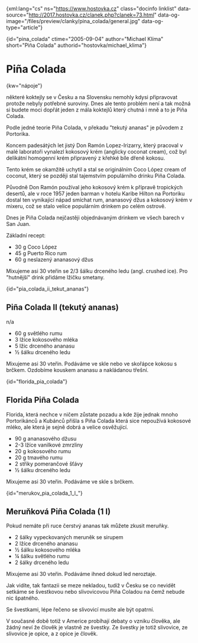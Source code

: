 
{xml:lang="cs" ns="https://www.hostovka.cz" class="docinfo linklist" data-source="http://2017.hostovka.cz/clanek.php?clanek=73.html" data-og-image="/files/preview/clanky/pina_colada/general.jpg" data-og-type="article"}

{id="pina\_colada" ctime="2005-09-04" author="Michael Klíma" short="Piña Colada" authorid="hostovka/michael\_klima"}

# Piña Colada

<!-- generated attribute kw by user_udpatekw.sh on 2019-06-30, do not edit -->

{kw="nápoje"}

některé koktejly se v Česku a na Slovensku nemohly kdysi připravovat protože nebyly potřebné suroviny. Dnes ale tento problém není a tak možná si budete moci dopřát jeden z mála koktejlů který chutná i mně a to je Piña Colada.

Podle jedné teorie Piña Colada, v překadu "tekutý ananas" je původem z Portorika.

Koncem padesátých let jistý Don Ramón Lopez-Irizarry, který pracoval v malé laboratoři vynalezl kokosový krém (anglicky coconat cream), což byl delikátní homogenní krém připravený z křehké bíle dřeně kokosu.

Tento krém se okamžitě uchytil a stal se originálním Coco López cream of coconut, který se později stal tajemstvím populárního drinku Piña Colada.

Původně Don Ramón používal jeho kokosový krém k přípravě tropických desertů, ale v roce 1957 jeden barman v hotelu Karibe Hilton na Portoriku dostal ten vynikající nápad smíchat rum, ananasový džus a kokosový krém v mixeru, což se stalo velice populárním drinkem po celém ostrově.

Dnes je Piña Colada nejčastěji objednávaným drinkem ve všech barech v San Juan.

Základní recept:

  * 30 g Coco López
  * 45 g Puerto Rico rum
  * 60 g neslazený ananasový džus 

Mixujeme asi 30 vteřin se 2/3 šálku drceného ledu (angl. crushed ice). Pro "hutnější" drink přidáme lžičku smetany.

{id="pia\_colada\_ii\_tekut\_ananas"}

## Piña Colada II (tekutý ananas)

n/a

  * 60 g světlého rumu 
  * 3 lžíce kokosového mléka 
  * 5 lžic drceného ananasu 
  * ½ šálku drceného ledu 

Mixujeme asi 30 vteřin. Podáváme ve skle nebo ve skořápce kokosu s brčkem. Ozdobíme kouskem ananasu a nakládanou třešní.

{id="florida\_pia\_colada"}

## Florida Piña Colada

Florida, která nechce v ničem zůstate pozadu a kde žije jednak mnoho Portorikánců a Kubánců přišla s Piña Colada která sice nepoužívá kokosové mléko, ale která je sejně dobrá a velice osvěžující.

  * 90 g ananasového džusu 
  * 2-3 lžíce vanilkové zmrzliny 
  * 20 g kokosového rumu 
  * 20 g tmavého rumu 
  * 2 střiky pomerančové šťávy 
  * ½ šálku drceného ledu 

Mixujeme asi 30 vteřin. Podáváme ve skle s brčkem.

{id="merukov\_pia\_colada\_1\_l_"}

## Meruňková Piña Colada (1 l) 

Pokud nemáte při ruce čerstvý ananas tak můžete zkusit meruňky.

  * 2 šálky vypeckovaných meruněk se sirupem
  * 2 lžíce drceného ananasu
  * ½ šálku kokosového mléka
  * ¼ šálku světlého rumu
  * 2 šálky drceného ledu 

Mixujeme asi 30 vteřin. Podáváme ihned dokud led neroztaje. 

Jak vidíte, tak fantazii se meze nekladou, tudíž v Česku se co nevidět setkáme se švestkovou nebo slivovicovou Piña Coladou na čemž nebude nic špatného. 

Se švestkami, lépe řečeno se slivovicí musíte ale být opatrní.

V současné době totiž v Americe probíhají debaty o vzniku člověka, ale žádný neví že člověk je vlastně ze švestky. Ze švestky je totiž slivovice, ze slivovice je opice, a z opice je člověk.

